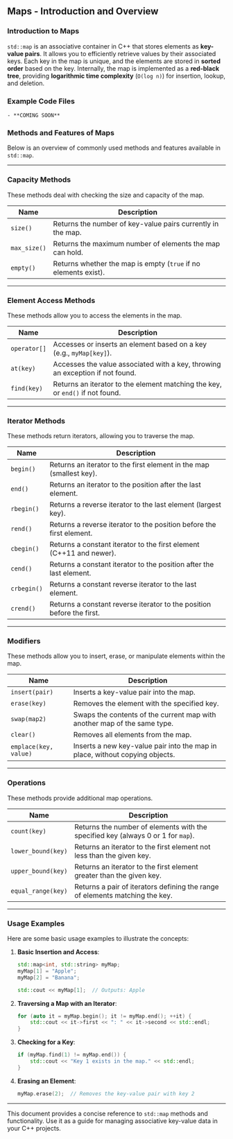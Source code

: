 ## Maps - Introduction and Overview

### Introduction to Maps

`std::map` is an associative container in C++ that stores elements as **key-value pairs**. It allows you to efficiently retrieve values by their associated keys. Each key in the map is unique, and the elements are stored in **sorted order** based on the key. Internally, the map is implemented as a **red-black tree**, providing **logarithmic time complexity** (`O(log n)`) for insertion, lookup, and deletion.

### Example Code Files

    - **COMING SOON**

### Methods and Features of Maps

Below is an overview of commonly used methods and features available in `std::map`.

---

### Capacity Methods

These methods deal with checking the size and capacity of the map.

| **Name**     | **Description**                                                 |
| ------------ | --------------------------------------------------------------- |
| `size()`     | Returns the number of key-value pairs currently in the map.     |
| `max_size()` | Returns the maximum number of elements the map can hold.        |
| `empty()`    | Returns whether the map is empty (`true` if no elements exist). |

---

### Element Access Methods

These methods allow you to access the elements in the map.

| **Name**     | **Description**                                                               |
| ------------ | ----------------------------------------------------------------------------- |
| `operator[]` | Accesses or inserts an element based on a key (e.g., `myMap[key]`).           |
| `at(key)`    | Accesses the value associated with a key, throwing an exception if not found. |
| `find(key)`  | Returns an iterator to the element matching the key, or `end()` if not found. |

---

### Iterator Methods

These methods return iterators, allowing you to traverse the map.

| **Name**    | **Description**                                                       |
| ----------- | --------------------------------------------------------------------- |
| `begin()`   | Returns an iterator to the first element in the map (smallest key).   |
| `end()`     | Returns an iterator to the position after the last element.           |
| `rbegin()`  | Returns a reverse iterator to the last element (largest key).         |
| `rend()`    | Returns a reverse iterator to the position before the first element.  |
| `cbegin()`  | Returns a constant iterator to the first element (C++11 and newer).   |
| `cend()`    | Returns a constant iterator to the position after the last element.   |
| `crbegin()` | Returns a constant reverse iterator to the last element.              |
| `crend()`   | Returns a constant reverse iterator to the position before the first. |

---

### Modifiers

These methods allow you to insert, erase, or manipulate elements within the map.

| **Name**              | **Description**                                                              |
| --------------------- | ---------------------------------------------------------------------------- |
| `insert(pair)`        | Inserts a key-value pair into the map.                                       |
| `erase(key)`          | Removes the element with the specified key.                                  |
| `swap(map2)`          | Swaps the contents of the current map with another map of the same type.     |
| `clear()`             | Removes all elements from the map.                                           |
| `emplace(key, value)` | Inserts a new key-value pair into the map in place, without copying objects. |

---

### Operations

These methods provide additional map operations.

| **Name**           | **Description**                                                                  |
| ------------------ | -------------------------------------------------------------------------------- |
| `count(key)`       | Returns the number of elements with the specified key (always 0 or 1 for `map`). |
| `lower_bound(key)` | Returns an iterator to the first element not less than the given key.            |
| `upper_bound(key)` | Returns an iterator to the first element greater than the given key.             |
| `equal_range(key)` | Returns a pair of iterators defining the range of elements matching the key.     |

---

### Usage Examples

Here are some basic usage examples to illustrate the concepts:

1. **Basic Insertion and Access**:

   ```cpp
   std::map<int, std::string> myMap;
   myMap[1] = "Apple";
   myMap[2] = "Banana";

   std::cout << myMap[1];  // Outputs: Apple
   ```

2. **Traversing a Map with an Iterator**:

   ```cpp
   for (auto it = myMap.begin(); it != myMap.end(); ++it) {
       std::cout << it->first << ": " << it->second << std::endl;
   }
   ```

3. **Checking for a Key**:

   ```cpp
   if (myMap.find(1) != myMap.end()) {
       std::cout << "Key 1 exists in the map." << std::endl;
   }
   ```

4. **Erasing an Element**:
   ```cpp
   myMap.erase(2);  // Removes the key-value pair with key 2
   ```

---

This document provides a concise reference to `std::map` methods and functionality. Use it as a guide for managing associative key-value data in your C++ projects.
